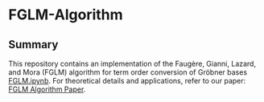 # FGLM-Algorithm

## Summary

This repository contains an implementation of the Faugère, Gianni, Lazard, and Mora (FGLM) algorithm for term order conversion of Gröbner bases [FGLM.ipynb](FGLM.ipynb). For theoretical details and applications, refer to our paper: [FGLM Algorithm Paper](FGLM%20Algorithm.pdf).
